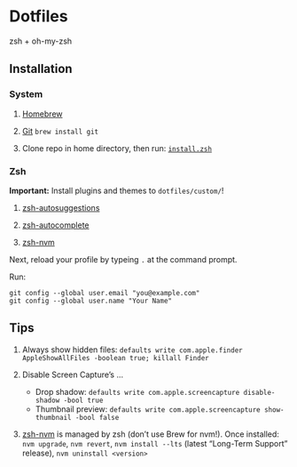 # Dotfiles

zsh + oh-my-zsh

## Installation

### System

1. [Homebrew](https://brew.sh/)

1. [Git](https://git-scm.com/download/mac) `brew install git`

1. Clone repo in home directory, then run: [`install.zsh`](install.zsh)

### Zsh

**Important:** Install plugins and themes to `dotfiles/custom/`!

1. [zsh-autosuggestions](https://github.com/zsh-users/zsh-autosuggestions)

1. [zsh-autocomplete](https://github.com/marlonrichert/zsh-autocomplete)

1. [zsh-nvm](https://github.com/lukechilds/zsh-nvm)

Next, reload your profile by typeing `.` at the command prompt.

Run:

```
git config --global user.email "you@example.com"
git config --global user.name "Your Name"
```

## Tips

1. Always show hidden files: `defaults write com.apple.finder AppleShowAllFiles -boolean true; killall Finder`

1. Disable Screen Capture’s …

    - Drop shadow: `defaults write com.apple.screencapture disable-shadow -bool true`
    - Thumbnail preview: `defaults write com.apple.screencapture show-thumbnail -bool false`

1. [zsh-nvm](https://github.com/lukechilds/zsh-nvm) is managed by zsh (don’t use Brew for nvm!). Once installed: `nvm upgrade`, `nvm revert`, `nvm install --lts` (latest “Long-Term Support” release), `nvm uninstall <version>`
